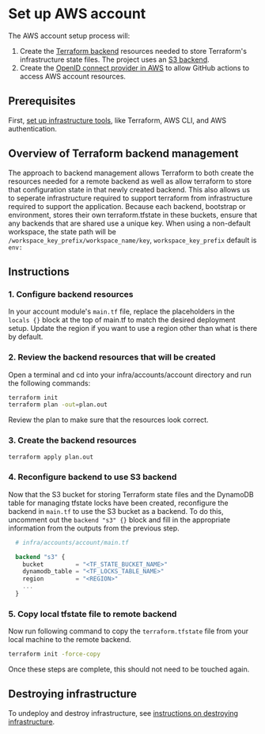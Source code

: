 # Set up AWS account

The AWS account setup process will:

1. Create the [Terraform backend](https://www.terraform.io/language/settings/backends/configuration) resources needed to store Terraform's infrastructure state files. The project uses an [S3 backend](https://www.terraform.io/language/settings/backends/s3).
2. Create the [OpenID connect provider in AWS](https://docs.aws.amazon.com/IAM/latest/UserGuide/id_roles_providers_create_oidc.html) to allow GitHub actions to access AWS account resources.

## Prerequisites

First, [set up infrastructure tools](../docs/infra/set-up-infrastructure-tools.md), like Terraform, AWS CLI, and AWS authentication.

## Overview of Terraform backend management

The approach to backend management allows Terraform to both create the resources needed for a remote backend as well as allow terraform to store that configuration state in that newly created backend. This also allows us to seperate infrastructure required to support terraform from infrastructure required to support the application. Because each backend, bootstrap or environment, stores their own terraform.tfstate in these buckets, ensure that any backends that are shared use a unique key. When using a non-default workspace, the state path will be `/workspace_key_prefix/workspace_name/key`, `workspace_key_prefix` default is `env:`

## Instructions

### 1. Configure backend resources

In your account module's `main.tf` file, replace the placeholders in the `locals {}` block at the top of main.tf to match the desired deployment setup. Update the region if you want to use a region other than what is there by default.

### 2. Review the backend resources that will be created

Open a terminal and cd into your infra/accounts/account directory and run the following commands:

```bash
terraform init
terraform plan -out=plan.out
```

Review the plan to make sure that the resources look correct.

### 3. Create the backend resources

```bash
terraform apply plan.out
```

### 4. Reconfigure backend to use S3 backend

Now that the S3 bucket for storing Terraform state files and the DynamoDB table for managing tfstate locks have been created, reconfigure the backend in `main.tf` to use the S3 bucket as a backend. To do this, uncomment out the `backend "s3" {}` block and fill in the appropriate information from the outputs from the previous step.

```terraform
  # infra/accounts/account/main.tf

  backend "s3" {
    bucket         = "<TF_STATE_BUCKET_NAME>"
    dynamodb_table = "<TF_LOCKS_TABLE_NAME>"
    region         = "<REGION>"
    ...
  }
```

### 5. Copy local tfstate file to remote backend

Now run following command to copy the `terraform.tfstate` file from your local machine to the remote backend.

```bash
terraform init -force-copy
```

Once these steps are complete, this should not need to be touched again.

## Destroying infrastructure

To undeploy and destroy infrastructure, see [instructions on destroying infrastructure](./destroy-infrastructure.md).
